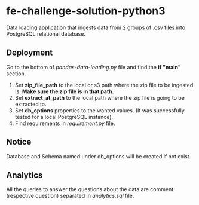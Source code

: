 # fe-challenge-solution-python3
Data loading application that ingests data from 2 groups of .csv files into PostgreSQL relational database.

## Deployment
Go to the bottom of *pandas-data-loading.py* file and find the **if "__main__"** section.
1. Set **zip_file_path** to the local or s3 path where the zip file to be ingested is. **Make sure the zip file is in that path.**
2. Set **extract_at_path** to the local path where the zip file is going to be extracted to.
3. Set **db_options** properties to the wanted values. (It was successfully tested for a local PostgreSQL instance).
4. Find requirements in *requirement.py* file.

## Notice
Database and Schema named under db_options will be created if not exist.

## Analytics
All the queries to answer the questions about the data are comment (respective question) separated in *analytics.sql* file.